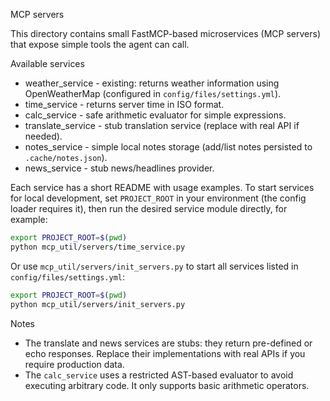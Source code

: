 MCP servers

This directory contains small FastMCP-based microservices (MCP servers) that expose simple tools the agent can call.

Available services

- weather_service - existing: returns weather information using OpenWeatherMap (configured in `config/files/settings.yml`).
- time_service - returns server time in ISO format.
- calc_service - safe arithmetic evaluator for simple expressions.
- translate_service - stub translation service (replace with real API if needed).
- notes_service - simple local notes storage (add/list notes persisted to `.cache/notes.json`).
- news_service - stub news/headlines provider.

Each service has a short README with usage examples. To start services for local development, set `PROJECT_ROOT` in your environment (the config loader requires it), then run the desired service module directly, for example:

```bash
export PROJECT_ROOT=$(pwd)
python mcp_util/servers/time_service.py
```

Or use `mcp_util/servers/init_servers.py` to start all services listed in `config/files/settings.yml`:

```bash
export PROJECT_ROOT=$(pwd)
python mcp_util/servers/init_servers.py
```

Notes

- The translate and news services are stubs: they return pre-defined or echo responses. Replace their implementations with real APIs if you require production data.
- The `calc_service` uses a restricted AST-based evaluator to avoid executing arbitrary code. It only supports basic arithmetic operators.

